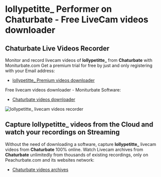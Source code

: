 # lollypetitte_ Performer on Chaturbate - Free LiveCam videos downloader

## Chaturbate Live Videos Recorder

Monitor and record livecam videos of **lollypetitte_** from **Chaturbate** with Moniturbate.com
Get a premium trial for free by just and only registering with your Email address:
* [lollypetitte_ Premium videos downloader](https://moniturbate.com/request-demo-licence-key.html)

Free livecam videos downloader - Moniturbate Software:
* [Chaturbate videos downloader](https://moniturbate.com/moniturbate-download-software.html)

![lollypetitte_ livecam videos recorder](https://peachurnet.com/templates/moniturbate-software.png)


## Capture lollypetitte_ videos from the Cloud and watch your recordings on Streaming

Without the need of downloading a software, capture **lollypetitte_** livecam videos from **Chaturbate** 100% online.
Watch Livecam archives from **Chaturbate** unlimitedly from thousands of existing recordings, only on Peachurbate.com and its websites network:
* [Chaturbate videos archives](https://peachurnet.com/)